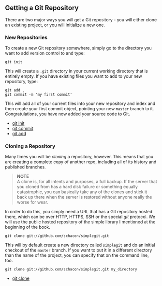 <!--
SPDX-FileCopyrightText: 2008 Geoffrey Grosenbach <boss@topfunky.com>
SPDX-FileCopyrightText: 2008 Scott Chacon <schacon@gmail.com>

SPDX-License-Identifier: CC-BY-SA-3.0
-->

## Getting a Git Repository

There are two major ways you will get a Git repository -
you will either clone an existing project,
or you will initialize a new one.

### New Repositories

To create a new Git repository somewhere,
simply go to the directory you want to add version control to and type:

```shell
git init
```

This will create a `.git` directory in your current working directory
that is entirely empty.
If you have existing files you want to add to your new repository,
type:

```shell
git add .
git commit -m 'my first commit'
```

This will add all of your current files into your new repository
and index and then create your first commit object,
pointing your new `master` branch to it.
Congratulations,
you have now added your source code to Git.

- [git init](http://www.kernel.org/pub/software/scm/git/docs/git-init.html)
- [git commit](http://www.kernel.org/pub/software/scm/git/docs/git-commit.html)
- [git add](http://www.kernel.org/pub/software/scm/git/docs/git-add.html)

### Cloning a Repository

Many times you will be *cloning* a repository,
however.
This means that you are creating a complete copy of another repo,
including all of its history and published branches.

> **NOTE** \
A clone is,
for all intents and purposes,
a full backup.
If the server that you cloned from has a hard disk failure
or something equally catastrophic,
you can basically take any of the clones
and stick it back up there when the server is restored
without anyone really the worse for wear.

In order to do this,
you simply need a URL that has a Git repository hosted there,
which can be over HTTP,
HTTPS,
SSH or the special *git* protocol.
We will use the public hosted repository
of the simple library I mentioned at the beginning of the book.

```shell
git clone git://github.com/schacon/simplegit.git
```

This will by default create a new directory called `simplegit`
and do an initial checkout of the `master` branch.
If you want to put it in a different directory than the name of the project,
you can specify that on the command line,
too.

```shell
git clone git://github.com/schacon/simplegit.git my_directory
```

- [git clone](http://www.kernel.org/pub/software/scm/git/docs/git-clone.html)
